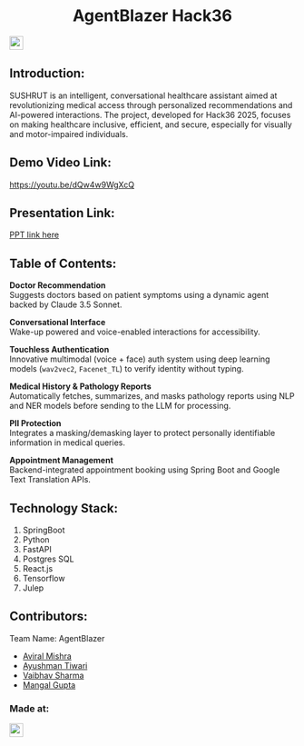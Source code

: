 <h1 align="center">AgentBlazer Hack36</h1>
<p align="center">
</p>

<a href="https://hack36.com"> <img src="https://postimage.me/images/2025/04/19/built-at-hack36.png" height=24px> </a>


## Introduction:
SUSHRUT is an intelligent, conversational healthcare assistant aimed at revolutionizing medical access through personalized recommendations and AI-powered interactions. The project, developed for Hack36 2025, focuses on making healthcare inclusive, efficient, and secure, especially for visually and motor-impaired individuals.
  
## Demo Video Link:
  <a href="https://youtu.be/dQw4w9WgXcQ">https://youtu.be/dQw4w9WgXcQ</a>
  
## Presentation Link:
  <a href="https://mnnitedu-my.sharepoint.com/:p:/g/personal/aviral_20225017_mnnit_ac_in/EXHky5RqMJVEjeci-eijiMEBqsO5i-dmDO7DCwvru2mQWg?e=PHj3ua"> PPT link here </a>
  
  
## Table of Contents:
  **Doctor Recommendation**  
  Suggests doctors based on patient symptoms using a dynamic agent backed by Claude 3.5 Sonnet.

 **Conversational Interface**  
  Wake-up powered and voice-enabled interactions for accessibility.

 **Touchless Authentication**  
  Innovative multimodal (voice + face) auth system using deep learning models (`wav2vec2`, `Facenet_TL`) to verify identity without typing.
 
 **Medical History & Pathology Reports**  
  Automatically fetches, summarizes, and masks pathology reports using NLP and NER models before sending to the LLM for processing.

**PII Protection**  
  Integrates a masking/demasking layer to protect personally identifiable information in medical queries.

 **Appointment Management**  
  Backend-integrated appointment booking using Spring Boot and Google Text Translation APIs.
## Technology Stack:
  1) SpringBoot
  2) Python
  3) FastAPI
  4) Postgres SQL
  5) React.js
  6) Tensorflow
  7) Julep
  

## Contributors:

Team Name: AgentBlazer

* [Aviral Mishra](https://github.com/aviral-mishra-1008)
* [Ayushman Tiwari](https://github.com/Ayushman444)
* [Vaibhav Sharma](https://github.com/IWantToBeVS)
* [Mangal Gupta](https://github.com/mangalgithub)


### Made at:
<a href="https://hack36.com"> <img src="https://postimage.me/images/2025/04/19/built-at-hack36.png" height=24px> </a>
